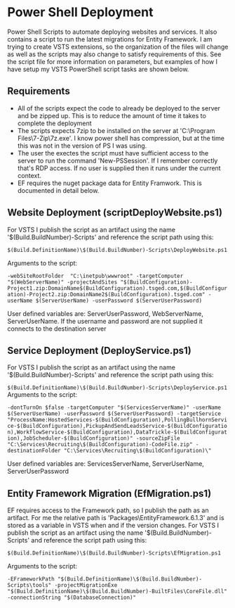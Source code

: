 # Power Shell Deployment
Power Shell Scripts to automate deploying websites and services. It also contains a script to run the latest migrations for Entity Framework.
I am trying to create VSTS extensions, so the organization of the files will change as well as the scripts may also change to satisfy requirements of this.
See the script file for more information on parameters, but examples of how I have setup my VSTS PowerShell script tasks are shown below.

## Requirements
* All of the scripts expect the code to already be deployed to the server and be zipped up. This is to reduce the amount of time it takes to complete the deployment
* The scripts expects 7zip to be installed on the server at 'C:\Program Files\7-Zip\7z.exe'. I know power shell has compression, but at the time this was not in the version of PS I was using.
* The user the exectes the script must have sufficient access to the server to run the command 'New-PSSession'. If I remember correctly that's RDP access. If no user is supplied then it runs under the current context.
* EF requires the nuget package data for Entity Framwork. This is documented in detail below.

## Website Deployment (scriptDeployWebsite.ps1)
For VSTS I publish the script as an artifact using the name '$(Build.BuildNumber)-Scripts' and reference the script path using this:

`$(Build.DefinitionName)\$(Build.BuildNumber)-Scripts\DeployWebsite.ps1`

Arguments to the script: 

`-webSiteRootFolder  "C:\inetpub\wwwroot" -targetComputer "$(WebServerName)" -projectAndSites "$(BuildConfiguration)-Project1.zip:DomainName$(BuildConfiguration).tsged.com,$(BuildConfiguration)-Project2.zip:DomainName2$(BuildConfiguration).tsged.com" -userName $(ServerUserName) -userPassword $(ServerUserPassword)`

User defined variables are: ServerUserPassword, WebServerName, ServerUserName. If the username and password are not supplied it connects to the destination server


## Service Deployment (DeployService.ps1)
For VSTS I publish the script as an artifact using the name '$(Build.BuildNumber)-Scripts' and reference the script path using this:

 `$(Build.DefinitionName)\$(Build.BuildNumber)-Scripts\DeployService.ps1`
 Arguments to the script:

 `-dontTurnOn $false -targetComputer "$(ServicesServerName)" -userName $(ServerUserName) -userPassword $(ServerUserPassword) -targetService "ProcessName:HostedServices-$(BuildConfiguration),PollingBullhornService-$(BuildConfiguration),PickupAndSendLeadsService-$(BuildConfiguration),WorkflowService-$(BuildConfiguration),DataTrickle-$(BuildConfiguration),JobScheduler-$(BuildConfiguration)" -sourceZipFile "C:\Services\Recruiting\$(BuildConfiguration)-CodeFile.zip" -destinationFolder "C:\Services\Recruiting\$(BuildConfiguration)\"`

  User defined variables are: ServicesServerName, ServerUserName, ServerUserPassword

## Entity Framework Migration (EfMigration.ps1)
EF requires access to the Framework path, so I publish the path as an artifact. For me the relative path is 'Packages\EntityFramework.6.1.3' and is stored as a variable in VSTS when and if the version changes.
For VSTS I publish the script as an artifact using the name '$(Build.BuildNumber)-Scripts' and reference the script path using this:

`$(Build.DefinitionName)\$(Build.BuildNumber)-Scripts\EfMigration.ps1`

 Arguments to the script:

 `-EFrameworkPath "$(Build.DefinitionName)\$(Build.BuildNumber)-Scripts\tools" -projectMigrationExe "$(Build.DefinitionName)\$(Build.BuildNumber)-BuiltFiles\CoreFile.dll" -connectionString "$(DatabaseConnection)"`